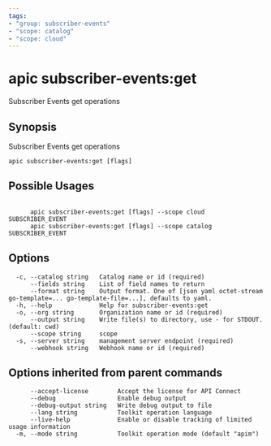 ```yaml
---
tags:
- "group: subscriber-events"
- "scope: catalog"
- "scope: cloud"
---
```

# apic subscriber-events:get

Subscriber Events get operations

## Synopsis

Subscriber Events get operations

```
apic subscriber-events:get [flags]
```

## Possible Usages

```

      apic subscriber-events:get [flags] --scope cloud SUBSCRIBER_EVENT
      apic subscriber-events:get [flags] --scope catalog SUBSCRIBER_EVENT

```

## Options

```
  -c, --catalog string   Catalog name or id (required)
      --fields string    List of field names to return
      --format string    Output format. One of [json yaml octet-stream go-template=... go-template-file=...], defaults to yaml.
  -h, --help             Help for subscriber-events:get
  -o, --org string       Organization name or id (required)
      --output string    Write file(s) to directory, use - for STDOUT. (default: cwd)
      --scope string     scope
  -s, --server string    management server endpoint (required)
      --webhook string   Webhook name or id (required)
```

## Options inherited from parent commands

```
      --accept-license        Accept the license for API Connect
      --debug                 Enable debug output
      --debug-output string   Write debug output to file
      --lang string           Toolkit operation language
      --live-help             Enable or disable tracking of limited usage information
  -m, --mode string           Toolkit operation mode (default "apim")
```

